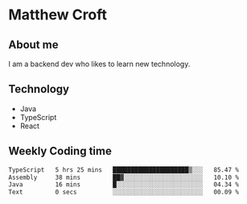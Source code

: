 # Matthew Croft

## About me
I am a backend dev who likes to learn new technology. 

## Technology
- Java
- TypeScript
- React

## Weekly Coding time
<!--START_SECTION:waka-->

```txt
TypeScript   5 hrs 25 mins   █████████████████████▒░░░   85.47 %
Assembly     38 mins         ██▓░░░░░░░░░░░░░░░░░░░░░░   10.10 %
Java         16 mins         █░░░░░░░░░░░░░░░░░░░░░░░░   04.34 %
Text         0 secs          ░░░░░░░░░░░░░░░░░░░░░░░░░   00.09 %
```

<!--END_SECTION:waka-->
